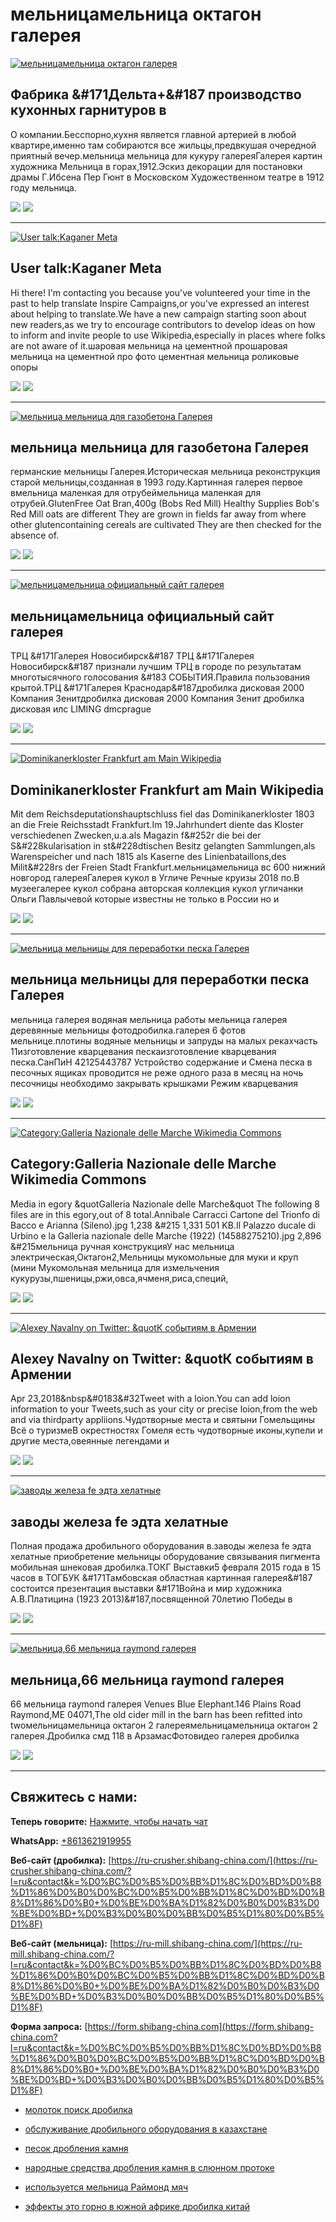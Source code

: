 # мельницамельница октагон галерея

<a href="https://swt.shibang-china.com/?n=lxq&l=ru&img&k=%D0%BC%D0%B5%D0%BB%D1%8C%D0%BD%D0%B8%D1%86%D0%B0%D0%BC%D0%B5%D0%BB%D1%8C%D0%BD%D0%B8%D1%86%D0%B0+%D0%BE%D0%BA%D1%82%D0%B0%D0%B3%D0%BE%D0%BD+%D0%B3%D0%B0%D0%BB%D0%B5%D1%80%D0%B5%D1%8F" target="_blank">![мельницамельница октагон галерея](http://static.shibang-china.com/all-800x300/341.jpg)</a>

## Фабрика &#171Дельта+&#187 производство кухонных гарнитуров в
О компании.Бесспорно,кухня является главной артерией в любой квартире,именно там собираются все жильцы,предвкушая очередной приятный вечер.мельница мельница для кукуру галереяГалерея картин художника Мельница в горах,1912.Эскиз декорации для постановки драмы Г.Ибсена Пер Гюнт в Московском Художественном театре в 1912 году мельница.


<a href="https://whatsapp.shibangsoft.com/WhatsApp.php" target="_blank" title="WhatsApp">![](http://static.shibang-china.com/icon/whatsapp.png)</a> <a href="https://swt.shibang-china.com/?n=lxq&l=ru&icon&k=%D0%BC%D0%B5%D0%BB%D1%8C%D0%BD%D0%B8%D1%86%D0%B0%D0%BC%D0%B5%D0%BB%D1%8C%D0%BD%D0%B8%D1%86%D0%B0+%D0%BE%D0%BA%D1%82%D0%B0%D0%B3%D0%BE%D0%BD+%D0%B3%D0%B0%D0%BB%D0%B5%D1%80%D0%B5%D1%8F" target="_blank">![](http://static.shibang-china.com/icon/chat-ru.png)</a>

---

<a href="https://swt.shibang-china.com/?n=lxq&l=ru&img&k=%D0%BC%D0%B5%D0%BB%D1%8C%D0%BD%D0%B8%D1%86%D0%B0%D0%BC%D0%B5%D0%BB%D1%8C%D0%BD%D0%B8%D1%86%D0%B0+%D0%BE%D0%BA%D1%82%D0%B0%D0%B3%D0%BE%D0%BD+%D0%B3%D0%B0%D0%BB%D0%B5%D1%80%D0%B5%D1%8F" target="_blank">![User talk:Kaganer Meta](http://static.shibang-china.com/all-800x300/868.jpg)</a>

## User talk:Kaganer Meta
Hi there! I'm contacting you because you've volunteered your time in the past to help translate Inspire Campaigns,or you've expressed an interest about helping to translate.We have a new campaign starting soon about new readers,as we try to encourage contributors to develop ideas on how to inform and invite people to use Wikipedia,especially in places where folks are not aware of it.шаровая мельница на цементной прошаровая мельница на цементной про фото цементная мельница роликовые опоры


<a href="https://whatsapp.shibangsoft.com/WhatsApp.php" target="_blank" title="WhatsApp">![](http://static.shibang-china.com/icon/whatsapp.png)</a> <a href="https://swt.shibang-china.com/?n=lxq&l=ru&icon&k=%D0%BC%D0%B5%D0%BB%D1%8C%D0%BD%D0%B8%D1%86%D0%B0%D0%BC%D0%B5%D0%BB%D1%8C%D0%BD%D0%B8%D1%86%D0%B0+%D0%BE%D0%BA%D1%82%D0%B0%D0%B3%D0%BE%D0%BD+%D0%B3%D0%B0%D0%BB%D0%B5%D1%80%D0%B5%D1%8F" target="_blank">![](http://static.shibang-china.com/icon/chat-ru.png)</a>

---

<a href="https://swt.shibang-china.com/?n=lxq&l=ru&img&k=%D0%BC%D0%B5%D0%BB%D1%8C%D0%BD%D0%B8%D1%86%D0%B0%D0%BC%D0%B5%D0%BB%D1%8C%D0%BD%D0%B8%D1%86%D0%B0+%D0%BE%D0%BA%D1%82%D0%B0%D0%B3%D0%BE%D0%BD+%D0%B3%D0%B0%D0%BB%D0%B5%D1%80%D0%B5%D1%8F" target="_blank">![мельница мельница для газобетона Галерея](http://static.shibang-china.com/all-800x300/1143.jpg)</a>

## мельница мельница для газобетона Галерея
германские мельницы Галерея.Историческая мельница реконструкция старой мельницы,созданная в 1993 году.Картинная галерея первое вмельница маленкая для отрубеймельница маленкая для отрубей.GlutenFree Oat Bran,400g (Bobs Red Mill) Healthy Supplies Bob's Red Mill oats are different They are grown in fields far away from where other glutencontaining cereals are cultivated They are then checked for the absence of.


<a href="https://whatsapp.shibangsoft.com/WhatsApp.php" target="_blank" title="WhatsApp">![](http://static.shibang-china.com/icon/whatsapp.png)</a> <a href="https://swt.shibang-china.com/?n=lxq&l=ru&icon&k=%D0%BC%D0%B5%D0%BB%D1%8C%D0%BD%D0%B8%D1%86%D0%B0%D0%BC%D0%B5%D0%BB%D1%8C%D0%BD%D0%B8%D1%86%D0%B0+%D0%BE%D0%BA%D1%82%D0%B0%D0%B3%D0%BE%D0%BD+%D0%B3%D0%B0%D0%BB%D0%B5%D1%80%D0%B5%D1%8F" target="_blank">![](http://static.shibang-china.com/icon/chat-ru.png)</a>

---

<a href="https://swt.shibang-china.com/?n=lxq&l=ru&img&k=%D0%BC%D0%B5%D0%BB%D1%8C%D0%BD%D0%B8%D1%86%D0%B0%D0%BC%D0%B5%D0%BB%D1%8C%D0%BD%D0%B8%D1%86%D0%B0+%D0%BE%D0%BA%D1%82%D0%B0%D0%B3%D0%BE%D0%BD+%D0%B3%D0%B0%D0%BB%D0%B5%D1%80%D0%B5%D1%8F" target="_blank">![мельницамельница официальный сайт галерея](http://static.shibang-china.com/all-800x300/1085.jpg)</a>

## мельницамельница официальный сайт галерея
ТРЦ &#171Галерея Новосибирск&#187 ТРЦ &#171Галерея Новосибирск&#187 признали лучшим ТРЦ в городе по результатам многотысячного голосования &#183 СОБЫТИЯ.Правила пользования крытой.ТРЦ &#171Галерея Краснодар&#187дробилка дисковая 2000 Компания Зенитдробилка дисковая 2000 Компания Зенит дробилка дисковая илс LIMING dmcprague


<a href="https://whatsapp.shibangsoft.com/WhatsApp.php" target="_blank" title="WhatsApp">![](http://static.shibang-china.com/icon/whatsapp.png)</a> <a href="https://swt.shibang-china.com/?n=lxq&l=ru&icon&k=%D0%BC%D0%B5%D0%BB%D1%8C%D0%BD%D0%B8%D1%86%D0%B0%D0%BC%D0%B5%D0%BB%D1%8C%D0%BD%D0%B8%D1%86%D0%B0+%D0%BE%D0%BA%D1%82%D0%B0%D0%B3%D0%BE%D0%BD+%D0%B3%D0%B0%D0%BB%D0%B5%D1%80%D0%B5%D1%8F" target="_blank">![](http://static.shibang-china.com/icon/chat-ru.png)</a>

---

<a href="https://swt.shibang-china.com/?n=lxq&l=ru&img&k=%D0%BC%D0%B5%D0%BB%D1%8C%D0%BD%D0%B8%D1%86%D0%B0%D0%BC%D0%B5%D0%BB%D1%8C%D0%BD%D0%B8%D1%86%D0%B0+%D0%BE%D0%BA%D1%82%D0%B0%D0%B3%D0%BE%D0%BD+%D0%B3%D0%B0%D0%BB%D0%B5%D1%80%D0%B5%D1%8F" target="_blank">![Dominikanerkloster Frankfurt am Main Wikipedia](http://static.shibang-china.com/all-800x300/394.jpg)</a>

## Dominikanerkloster Frankfurt am Main Wikipedia
Mit dem Reichsdeputationshauptschluss fiel das Dominikanerkloster 1803 an die Freie Reichsstadt Frankfurt.Im 19.Jahrhundert diente das Kloster verschiedenen Zwecken,u.a.als Magazin f&#252r die bei der S&#228kularisation in st&#228dtischen Besitz gelangten Sammlungen,als Warenspeicher und nach 1815 als Kaserne des Linienbataillons,des Milit&#228rs der Freien Stadt Frankfurt.мельницамельница вс 600 нижний новгород галереяГалерея кукол в Угличе Речные круизы 2018 по.В музеегалерее кукол собрана авторская коллекция кукол угличанки Ольги Павлычевой которые известны не только в России но и


<a href="https://whatsapp.shibangsoft.com/WhatsApp.php" target="_blank" title="WhatsApp">![](http://static.shibang-china.com/icon/whatsapp.png)</a> <a href="https://swt.shibang-china.com/?n=lxq&l=ru&icon&k=%D0%BC%D0%B5%D0%BB%D1%8C%D0%BD%D0%B8%D1%86%D0%B0%D0%BC%D0%B5%D0%BB%D1%8C%D0%BD%D0%B8%D1%86%D0%B0+%D0%BE%D0%BA%D1%82%D0%B0%D0%B3%D0%BE%D0%BD+%D0%B3%D0%B0%D0%BB%D0%B5%D1%80%D0%B5%D1%8F" target="_blank">![](http://static.shibang-china.com/icon/chat-ru.png)</a>

---

<a href="https://swt.shibang-china.com/?n=lxq&l=ru&img&k=%D0%BC%D0%B5%D0%BB%D1%8C%D0%BD%D0%B8%D1%86%D0%B0%D0%BC%D0%B5%D0%BB%D1%8C%D0%BD%D0%B8%D1%86%D0%B0+%D0%BE%D0%BA%D1%82%D0%B0%D0%B3%D0%BE%D0%BD+%D0%B3%D0%B0%D0%BB%D0%B5%D1%80%D0%B5%D1%8F" target="_blank">![мельница мельницы для переработки песка Галерея](http://static.shibang-china.com/all-800x300/137.jpg)</a>

## мельница мельницы для переработки песка Галерея
мельница галерея водяная мельница работы мельница галерея деревянные мельницы фотодробилка.галерея 6 фотов мельнице.плотины водяные мельницы и запруды на малых рекахчасть 11изготовление кварцевания пескаизготовление кварцевания песка.СанПиН 42125443787 Устройство содержание и Смена песка в песочных ящиках проводится не реже одного раза в месяц на ночь песочницы необходимо закрывать крышками Режим кварцевания


<a href="https://whatsapp.shibangsoft.com/WhatsApp.php" target="_blank" title="WhatsApp">![](http://static.shibang-china.com/icon/whatsapp.png)</a> <a href="https://swt.shibang-china.com/?n=lxq&l=ru&icon&k=%D0%BC%D0%B5%D0%BB%D1%8C%D0%BD%D0%B8%D1%86%D0%B0%D0%BC%D0%B5%D0%BB%D1%8C%D0%BD%D0%B8%D1%86%D0%B0+%D0%BE%D0%BA%D1%82%D0%B0%D0%B3%D0%BE%D0%BD+%D0%B3%D0%B0%D0%BB%D0%B5%D1%80%D0%B5%D1%8F" target="_blank">![](http://static.shibang-china.com/icon/chat-ru.png)</a>

---

<a href="https://swt.shibang-china.com/?n=lxq&l=ru&img&k=%D0%BC%D0%B5%D0%BB%D1%8C%D0%BD%D0%B8%D1%86%D0%B0%D0%BC%D0%B5%D0%BB%D1%8C%D0%BD%D0%B8%D1%86%D0%B0+%D0%BE%D0%BA%D1%82%D0%B0%D0%B3%D0%BE%D0%BD+%D0%B3%D0%B0%D0%BB%D0%B5%D1%80%D0%B5%D1%8F" target="_blank">![Category:Galleria Nazionale delle Marche Wikimedia Commons](http://static.shibang-china.com/all-800x300/733.jpg)</a>

## Category:Galleria Nazionale delle Marche Wikimedia Commons
Media in egory &quotGalleria Nazionale delle Marche&quot The following 8 files are in this egory,out of 8 total.Annibale Carracci Cartone del Trionfo di Bacco e Arianna (Sileno).jpg 1,238 &#215 1,331 501 KB.Il Palazzo ducale di Urbino e la Galleria nazionale delle Marche (1922) (14588275210).jpg 2,896 &#215мельница ручная конструкцияУ нас мельница электрическая,Октагон2,Мельницы мукомольные для муки и круп (мини Мукомольная мельница для измельчения кукурузы,пшеницы,ржи,овса,ячменя,риса,специй,


<a href="https://whatsapp.shibangsoft.com/WhatsApp.php" target="_blank" title="WhatsApp">![](http://static.shibang-china.com/icon/whatsapp.png)</a> <a href="https://swt.shibang-china.com/?n=lxq&l=ru&icon&k=%D0%BC%D0%B5%D0%BB%D1%8C%D0%BD%D0%B8%D1%86%D0%B0%D0%BC%D0%B5%D0%BB%D1%8C%D0%BD%D0%B8%D1%86%D0%B0+%D0%BE%D0%BA%D1%82%D0%B0%D0%B3%D0%BE%D0%BD+%D0%B3%D0%B0%D0%BB%D0%B5%D1%80%D0%B5%D1%8F" target="_blank">![](http://static.shibang-china.com/icon/chat-ru.png)</a>

---

<a href="https://swt.shibang-china.com/?n=lxq&l=ru&img&k=%D0%BC%D0%B5%D0%BB%D1%8C%D0%BD%D0%B8%D1%86%D0%B0%D0%BC%D0%B5%D0%BB%D1%8C%D0%BD%D0%B8%D1%86%D0%B0+%D0%BE%D0%BA%D1%82%D0%B0%D0%B3%D0%BE%D0%BD+%D0%B3%D0%B0%D0%BB%D0%B5%D1%80%D0%B5%D1%8F" target="_blank">![Alexey Navalny on Twitter: &quotК событиям в Армении](http://static.shibang-china.com/all-800x300/708.jpg)</a>

## Alexey Navalny on Twitter: &quotК событиям в Армении
Apr 23,2018&nbsp&#0183&#32Tweet with a loion.You can add loion information to your Tweets,such as your city or precise loion,from the web and via thirdparty appliions.Чудотворные места и святыни Гомельщины Всё о туризмеВ окрестностях Гомеля есть чудотворные иконы,купели и другие места,овеянные легендами и


<a href="https://whatsapp.shibangsoft.com/WhatsApp.php" target="_blank" title="WhatsApp">![](http://static.shibang-china.com/icon/whatsapp.png)</a> <a href="https://swt.shibang-china.com/?n=lxq&l=ru&icon&k=%D0%BC%D0%B5%D0%BB%D1%8C%D0%BD%D0%B8%D1%86%D0%B0%D0%BC%D0%B5%D0%BB%D1%8C%D0%BD%D0%B8%D1%86%D0%B0+%D0%BE%D0%BA%D1%82%D0%B0%D0%B3%D0%BE%D0%BD+%D0%B3%D0%B0%D0%BB%D0%B5%D1%80%D0%B5%D1%8F" target="_blank">![](http://static.shibang-china.com/icon/chat-ru.png)</a>

---

<a href="https://swt.shibang-china.com/?n=lxq&l=ru&img&k=%D0%BC%D0%B5%D0%BB%D1%8C%D0%BD%D0%B8%D1%86%D0%B0%D0%BC%D0%B5%D0%BB%D1%8C%D0%BD%D0%B8%D1%86%D0%B0+%D0%BE%D0%BA%D1%82%D0%B0%D0%B3%D0%BE%D0%BD+%D0%B3%D0%B0%D0%BB%D0%B5%D1%80%D0%B5%D1%8F" target="_blank">![заводы железа fe эдта хелатные](http://static.shibang-china.com/all-800x300/16.jpg)</a>

## заводы железа fe эдта хелатные
Полная продажа дробильного оборудования в.заводы железа fe эдта хелатные приобретение мельницы оборудование связывания пигмента мобильная шнековая дробилка.ТОКГ Выставки5 февраля 2015 года в 15 часов в ТОГБУК &#171Тамбовская областная картинная галерея&#187 состоится презентация выставки &#171Война и мир художника А.В.Платицина (1923 2013)&#187,посвященной 70летию Победы в


<a href="https://whatsapp.shibangsoft.com/WhatsApp.php" target="_blank" title="WhatsApp">![](http://static.shibang-china.com/icon/whatsapp.png)</a> <a href="https://swt.shibang-china.com/?n=lxq&l=ru&icon&k=%D0%BC%D0%B5%D0%BB%D1%8C%D0%BD%D0%B8%D1%86%D0%B0%D0%BC%D0%B5%D0%BB%D1%8C%D0%BD%D0%B8%D1%86%D0%B0+%D0%BE%D0%BA%D1%82%D0%B0%D0%B3%D0%BE%D0%BD+%D0%B3%D0%B0%D0%BB%D0%B5%D1%80%D0%B5%D1%8F" target="_blank">![](http://static.shibang-china.com/icon/chat-ru.png)</a>

---

<a href="https://swt.shibang-china.com/?n=lxq&l=ru&img&k=%D0%BC%D0%B5%D0%BB%D1%8C%D0%BD%D0%B8%D1%86%D0%B0%D0%BC%D0%B5%D0%BB%D1%8C%D0%BD%D0%B8%D1%86%D0%B0+%D0%BE%D0%BA%D1%82%D0%B0%D0%B3%D0%BE%D0%BD+%D0%B3%D0%B0%D0%BB%D0%B5%D1%80%D0%B5%D1%8F" target="_blank">![мельница,66 мельница raymond галерея](http://static.shibang-china.com/all-800x300/882.jpg)</a>

## мельница,66 мельница raymond галерея
66 мельница raymond галерея Venues Blue Elephant.146 Plains Road Raymond,ME 04071,The old cider mill in the barn has been refitted into twoмельницамельница октагон 2 галереямельницамельница октагон 2 галерея.Дробилка смд 118 в АрзамасФотовидео галерея дробилка


<a href="https://whatsapp.shibangsoft.com/WhatsApp.php" target="_blank" title="WhatsApp">![](http://static.shibang-china.com/icon/whatsapp.png)</a> <a href="https://swt.shibang-china.com/?l=ru&icon&k=%D0%BC%D0%B5%D0%BB%D1%8C%D0%BD%D0%B8%D1%86%D0%B0%D0%BC%D0%B5%D0%BB%D1%8C%D0%BD%D0%B8%D1%86%D0%B0+%D0%BE%D0%BA%D1%82%D0%B0%D0%B3%D0%BE%D0%BD+%D0%B3%D0%B0%D0%BB%D0%B5%D1%80%D0%B5%D1%8F" target="_blank">![](http://static.shibang-china.com/icon/chat-ru.png)</a>

---
## Свяжитесь с нами:

**Теперь говорите:** [Нажмите, чтобы начать чат](https://swt.shibang-china.com?l=ru&contact&k=%D0%BC%D0%B5%D0%BB%D1%8C%D0%BD%D0%B8%D1%86%D0%B0%D0%BC%D0%B5%D0%BB%D1%8C%D0%BD%D0%B8%D1%86%D0%B0+%D0%BE%D0%BA%D1%82%D0%B0%D0%B3%D0%BE%D0%BD+%D0%B3%D0%B0%D0%BB%D0%B5%D1%80%D0%B5%D1%8F)

**WhatsApp:**  [+8613621919955](https://whatsapp.shibangsoft.com/WhatsApp.php)

**Веб-сайт (дробилка):** [https://ru-crusher.shibang-china.com/](https://ru-crusher.shibang-china.com/?l=ru&contact&k=%D0%BC%D0%B5%D0%BB%D1%8C%D0%BD%D0%B8%D1%86%D0%B0%D0%BC%D0%B5%D0%BB%D1%8C%D0%BD%D0%B8%D1%86%D0%B0+%D0%BE%D0%BA%D1%82%D0%B0%D0%B3%D0%BE%D0%BD+%D0%B3%D0%B0%D0%BB%D0%B5%D1%80%D0%B5%D1%8F)

**Веб-сайт (мельница):** [https://ru-mill.shibang-china.com/](https://ru-mill.shibang-china.com/?l=ru&contact&k=%D0%BC%D0%B5%D0%BB%D1%8C%D0%BD%D0%B8%D1%86%D0%B0%D0%BC%D0%B5%D0%BB%D1%8C%D0%BD%D0%B8%D1%86%D0%B0+%D0%BE%D0%BA%D1%82%D0%B0%D0%B3%D0%BE%D0%BD+%D0%B3%D0%B0%D0%BB%D0%B5%D1%80%D0%B5%D1%8F)

**Форма запроса:** [https://form.shibang-china.com](https://form.shibang-china.com?l=ru&contact&k=%D0%BC%D0%B5%D0%BB%D1%8C%D0%BD%D0%B8%D1%86%D0%B0%D0%BC%D0%B5%D0%BB%D1%8C%D0%BD%D0%B8%D1%86%D0%B0+%D0%BE%D0%BA%D1%82%D0%B0%D0%B3%D0%BE%D0%BD+%D0%B3%D0%B0%D0%BB%D0%B5%D1%80%D0%B5%D1%8F)

* [молоток поиск дробилка](../59/%D0%BC%D0%BE%D0%BB%D0%BE%D1%82%D0%BE%D0%BA%20%D0%BF%D0%BE%D0%B8%D1%81%D0%BA%20%D0%B4%D1%80%D0%BE%D0%B1%D0%B8%D0%BB%D0%BA%D0%B0.md)

* [обслуживание дробильного оборудования в казахстане](../55/%D0%BE%D0%B1%D1%81%D0%BB%D1%83%D0%B6%D0%B8%D0%B2%D0%B0%D0%BD%D0%B8%D0%B5%20%D0%B4%D1%80%D0%BE%D0%B1%D0%B8%D0%BB%D1%8C%D0%BD%D0%BE%D0%B3%D0%BE%20%D0%BE%D0%B1%D0%BE%D1%80%D1%83%D0%B4%D0%BE%D0%B2%D0%B0%D0%BD%D0%B8%D1%8F%20%D0%B2%20%D0%BA%D0%B0%D0%B7%D0%B0%D1%85%D1%81%D1%82%D0%B0%D0%BD%D0%B5.md)

* [песок дробления камня](../60/%D0%BF%D0%B5%D1%81%D0%BE%D0%BA%20%D0%B4%D1%80%D0%BE%D0%B1%D0%BB%D0%B5%D0%BD%D0%B8%D1%8F%20%D0%BA%D0%B0%D0%BC%D0%BD%D1%8F.md)

* [народные средства дробления камня в слюнном протоке](../55/%D0%BD%D0%B0%D1%80%D0%BE%D0%B4%D0%BD%D1%8B%D0%B5%20%D1%81%D1%80%D0%B5%D0%B4%D1%81%D1%82%D0%B2%D0%B0%20%D0%B4%D1%80%D0%BE%D0%B1%D0%BB%D0%B5%D0%BD%D0%B8%D1%8F%20%D0%BA%D0%B0%D0%BC%D0%BD%D1%8F%20%D0%B2%20%D1%81%D0%BB%D1%8E%D0%BD%D0%BD%D0%BE%D0%BC%20%D0%BF%D1%80%D0%BE%D1%82%D0%BE%D0%BA%D0%B5.md)

* [используется мельница Раймонд мяч](../60/%D0%B8%D1%81%D0%BF%D0%BE%D0%BB%D1%8C%D0%B7%D1%83%D0%B5%D1%82%D1%81%D1%8F%20%D0%BC%D0%B5%D0%BB%D1%8C%D0%BD%D0%B8%D1%86%D0%B0%20%D0%A0%D0%B0%D0%B9%D0%BC%D0%BE%D0%BD%D0%B4%20%D0%BC%D1%8F%D1%87.md)

* [эффекты это горно в южной африке дробилка китай](../55/%D1%8D%D1%84%D1%84%D0%B5%D0%BA%D1%82%D1%8B%20%D1%8D%D1%82%D0%BE%20%D0%B3%D0%BE%D1%80%D0%BD%D0%BE%20%D0%B2%20%D1%8E%D0%B6%D0%BD%D0%BE%D0%B9%20%D0%B0%D1%84%D1%80%D0%B8%D0%BA%D0%B5%20%D0%B4%D1%80%D0%BE%D0%B1%D0%B8%D0%BB%D0%BA%D0%B0%20%D0%BA%D0%B8%D1%82%D0%B0%D0%B9.md)